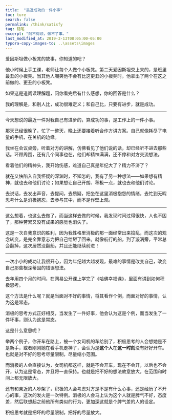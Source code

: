 ```yaml
---
title:  "最近成功的一件小事"
toc: ture
search: false
permalink: /think/satisfy
tag: 随笔
excerpt: "耐不得烦，做不了事。"
last_modified_at: 2019-3-13T08:05:00-05:00
typora-copy-images-to: ..\assets\images
---
```




爱因斯坦做小板凳的故事，你知道的吧？

他小时候上手工课，老师让每个人做个小板凳。第二天爱因斯坦交上来的，是班里最丑的小板凳。当其他人嘲笑他不会有比这更丑的小板凳时，他拿出了两个在这之前做的、更丑的小板凳。

如果这是道阅读理解题，问你看完后有什么感想，你的回答是什么？

我的理解是，和别人比，成功很难定义；和自己比，只要有进步，就是成功。

---

今天想说的最近一件对我自己有进步的，算成功的事，是工作上的一件小事。

那天已经很晚了，忙了一整天，晚上还要接着听合作方讲方案。自己就像耗尽了电量的手机，在关机的边缘。

我坐在会议桌旁，听着对方的讲解，仿佛看见了他们说的话，却已经听不进去那些话。环顾周围，还有几个同事也在，他们却精神满满，还不停和对方交流想法。

看着他们的精神头，我开始伤感，难道自己真是年纪大了？精力不济了？

就在又快陷入自我怀疑的深渊时，不知怎的，我有了另一种想法——如果想有精神，就也去和他们讨论；如果想让自己开朗、积极一点，就也去和他们讨论。

去说话，去发出声音，去提问，去质疑，把坐在这里消极抱怨的情绪，去忙到无暇思考什么是消极抱怨，去参与其中，而不是作壁上观。

---

这么想着，也这么去做了，而当这样去做的时候，我发现时间过得很快，人也不困了，那种劳累又没有成果的感觉也消失了。

这是一次自我意识的胜利，因为我性格里消极的那一面经常出来捣乱，而这次的观念转变，是完全靠意志力把自己给掰了回来。就像航行的船，到了漩涡旁，平常总会翻掉，这次居然没翻船，并且还能继续前进！

---

一次小小的成功让我很开心，因为年纪越大越发现，最难的事情是改变自己，改变自己那些根深蒂固的错误想法。

去年用四个月的时间，在网易公开课上学完了《哈佛幸福课》，里面有讲到如何积极思考。

这个方法是什么呢？就是当面对不好的事情，将其看作个例，而面对好的事情，认为这是常态。

消极的思考方式正好相反，当发生了一件好事，他会认为这是个例，而当发生了一件坏事，则认为这是常态。

这是什么意思呢？

举两个例子，你开车在路上，被一个女司机的车给别了，积极思考的人会想她是不是新手，或者刚刚她在看手机走神了，会认为是**这个人**在**这一时刻**没有好好开车。也就是对不好的思考尽量限制，尽量缩小范围。

而消极的人会直接认为，女司机都这样，就是不会开车，现在不会开，以后也不会开，认为这是常态，并且将一直保持。也就是把不好的想法故意放大，在范围和时间上都无限放大。

还有和亲近的人吵架了，积极的人会考虑对方是不是有什么心事，还是经历了不开心的事，这次的发火是一次特例。消极的人会马上认为这个人就是脾气不好，态度差，然后联想起之前他所有类似的行为，更加深这就是个脾气差的人的设定。

积极思考就是把坏的尽量限制，把好的尽量放大。